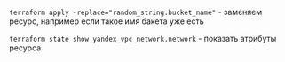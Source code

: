 ```terraform apply -replace="random_string.bucket_name"``` - заменяем ресурс, например если такое имя бакета уже есть

```terraform state show yandex_vpc_network.network``` - показать атрибуты ресурса
